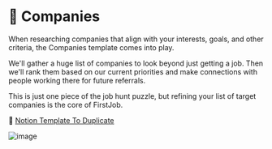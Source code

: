 # 🏢 Companies

When researching companies that align with your interests, goals, and other criteria, the Companies template comes into play. 

We'll gather a huge list of companies to look beyond just getting a job. Then we'll rank them based on our current priorities and make connections with people working there for future referrals.

This is just one piece of the job hunt puzzle, but refining your list of target companies is the core of FirstJob.

🔗 [Notion Template To Duplicate](https://www.notion.so/neworange/Companies-d4078520cd8e406e8db94e10714f048d?pvs=4)

![image](https://github.com/NewMayur/FirstJob/assets/70254449/16ced667-35cb-4b28-a5da-eb3a131b8374)
